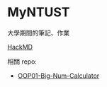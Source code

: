 # MyNTUST
大學期間的筆記、作業

[HackMD](https://hackmd.io/@CA-Lee?tags=%5B%22MyNTUST%22%5D)

相關 repo:

- [OOP01-Big-Num-Calculator](https://github.com/CA-Lee/OOP01-Big-Num-Calculator)  
